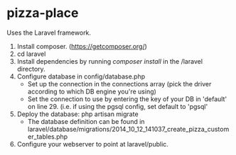 pizza-place
===========

Uses the Laravel framework.

1. Install composer. (https://getcomposer.org/)
2. cd laravel
3. Install dependencies by running *composer install* in the /laravel directory.
4. Configure database in config/database.php
	+ Set up the connection in the connections array (pick the driver according to which DB engine you're using)
	+ Set the connection to use by entering the key of your DB in 'default' on line 29. (i.e. if using the pgsql config, set default to 'pgsql'
5. Deploy the database: php artisan migrate
	+ The database definition can be found in laravel/database/migrations/2014_10_12_141037_create_pizza_customer_tables.php
6. Configure your webserver to point at laravel/public.